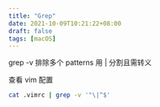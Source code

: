 ```yaml
---
title: "Grep"
date: 2021-10-09T10:21:22+08:00
draft: false
tags: [macOS]
---
```


grep -v 排除多个 patterns 用 | 分割且需转义

查看 vim 配置

```bash
cat .vimrc | grep -v '"\|^$'
```

